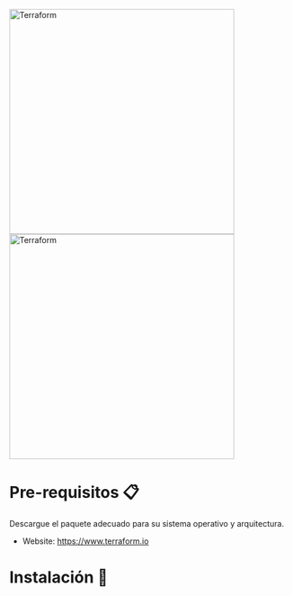 
<img alt="Terraform" src="https://cdn.rawgit.com/hashicorp/terraform-website/master/content/source/assets/images/logo-hashicorp.svg"
 width="400px" high="200xp">    <img alt="Terraform" src="https://www.paradigmadigital.com/wp-content/uploads/2015/03/CloudPlatform_HorizontalLockup.png"
 width="400px" high="200xp">


Pre-requisitos 📋
=============

Descargue el paquete adecuado para su sistema operativo y arquitectura.

- Website: https://www.terraform.io

Instalación  🔧
=============

 
 

```

 

